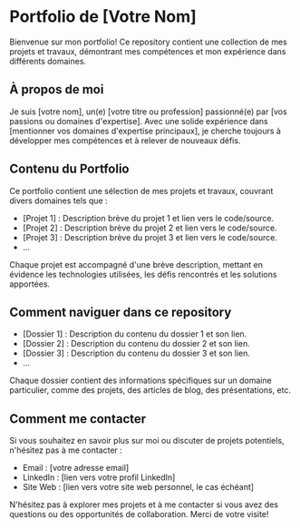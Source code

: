 # Portfolio de [Votre Nom]

Bienvenue sur mon portfolio! Ce repository contient une collection de mes projets et travaux, démontrant mes compétences et mon expérience dans différents domaines.

## À propos de moi

Je suis [votre nom], un(e) [votre titre ou profession] passionné(e) par [vos passions ou domaines d'expertise]. Avec une solide expérience dans [mentionner vos domaines d'expertise principaux], je cherche toujours à développer mes compétences et à relever de nouveaux défis.

## Contenu du Portfolio

Ce portfolio contient une sélection de mes projets et travaux, couvrant divers domaines tels que :

- [Projet 1] : Description brève du projet 1 et lien vers le code/source.
- [Projet 2] : Description brève du projet 2 et lien vers le code/source.
- [Projet 3] : Description brève du projet 3 et lien vers le code/source.
- ...

Chaque projet est accompagné d'une brève description, mettant en évidence les technologies utilisées, les défis rencontrés et les solutions apportées.

## Comment naviguer dans ce repository

- [Dossier 1] : Description du contenu du dossier 1 et son lien.
- [Dossier 2] : Description du contenu du dossier 2 et son lien.
- [Dossier 3] : Description du contenu du dossier 3 et son lien.
- ...

Chaque dossier contient des informations spécifiques sur un domaine particulier, comme des projets, des articles de blog, des présentations, etc.

## Comment me contacter

Si vous souhaitez en savoir plus sur moi ou discuter de projets potentiels, n'hésitez pas à me contacter :

- Email : [votre adresse email]
- LinkedIn : [lien vers votre profil LinkedIn]
- Site Web : [lien vers votre site web personnel, le cas échéant]

N'hésitez pas à explorer mes projets et à me contacter si vous avez des questions ou des opportunités de collaboration. Merci de votre visite!

